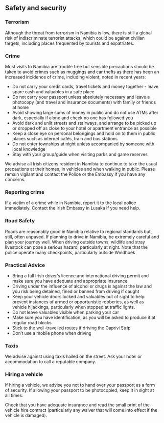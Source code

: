 ## Safety and security

### **Terrorism**

Although the threat from terrorism in Namibia is low, there is still a global risk of indiscriminate terrorist attacks, which could be against civilian targets, including places frequented by tourists and expatriates.

### **Crime**

Most visits to Namibia are trouble free but sensible precautions should be taken to avoid crimes such as muggings and car thefts as there has been an increased incidence of crime, including violent, noted in recent years:

* Do not carry your credit cards, travel tickets and money together - leave spare cash and valuables in a safe place
* Do not carry your passport unless absolutely necessary and leave a photocopy (and travel and insurance documents) with family or friends at home
* Avoid showing large sums of money in public and do not use ATMs after dark, especially if alone and check no one has followed you
* Avoid dark and unlit streets and stairways, and arrange to be picked up or dropped off as close to your hotel or apartment entrance as possible
* Keep a close eye on personal belongings and hold on to them in public places such as internet cafés, train and bus stations
* Do not enter townships at night unless accompanied by someone with local knowledge
* Stay with your group/guide when visiting parks and game reserves

We advise all Irish citizens resident in Namibia to continue to take the usual precautions at their homes, in vehicles and when walking in public. Please remain vigilant and contact the Police or the Embassy if you have any concerns.

### **Reporting crime**

If a victim of a crime while in Namibia, report it to the local police immediately. Contact the Irish Embassy in Lusaka if you need help.

### **Road Safety**

Roads are reasonably good in Namibia relative to regional standards but, still, often unpaved. If planning to drive in Namibia, be extremely careful and plan your journey well. When driving outside towns, wildlife and stray livestock can pose a serious hazard, particularly at night. Note that the police operate many checkpoints, particularly outside Windhoek

### Practical Advice

* Bring a full Irish driver’s licence and international driving permit and make sure you have adequate and appropriate insurance
* Driving under the influence of alcohol or drugs is against the law and you risk being detained, fined or banned from driving if caught
* Keep your vehicle doors locked and valuables out of sight to help prevent instances of armed or opportunistic robberies, as well as vehicle hijackings, particularly when stopped at traffic lights.
* Do not leave valuables visible when parking your car
* Make sure you have identification, as you will be asked to produce it at regular road blocks
* Stick to the well-travelled routes if driving the Caprivi Strip
* Don’t use a mobile phone when driving

### **Taxis**

We advise against using taxis hailed on the street. Ask your hotel or accommodation to call a reputable company.

### **Hiring a vehicle**

If hiring a vehicle, we advise you not to hand over your passport as a form of security. If allowing your passport to be photocopied, keep it in sight at all times.

Check that you have adequate insurance and read the small print of the vehicle hire contract (particularly any waiver that will come into effect if the vehicle is damaged).